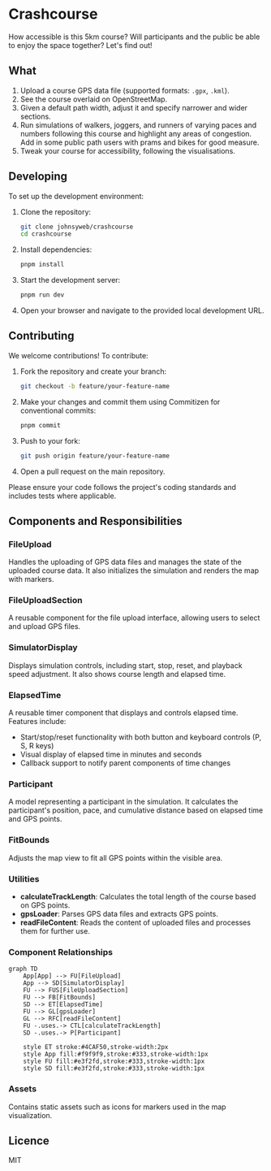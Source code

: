# Crashcourse

How accessible is this 5km course? Will participants and the public be able to enjoy the space together? Let's find out!

## What

1. Upload a course GPS data file (supported formats: `.gpx`, `.kml`).
2. See the course overlaid on OpenStreetMap.
3. Given a default path width, adjust it and specify narrower and wider sections.
4. Run simulations of walkers, joggers, and runners of varying paces and numbers following this course and highlight any areas of congestion. Add in some public path users with prams and bikes for good measure.
5. Tweak your course for accessibility, following the visualisations.

## Developing

To set up the development environment:

1. Clone the repository:

   ```bash
   git clone johnsyweb/crashcourse
   cd crashcourse
   ```

2. Install dependencies:

   ```bash
   pnpm install
   ```

3. Start the development server:

   ```bash
   pnpm run dev
   ```

4. Open your browser and navigate to the provided local development URL.

## Contributing

We welcome contributions! To contribute:

1. Fork the repository and create your branch:

   ```bash
   git checkout -b feature/your-feature-name
   ```

2. Make your changes and commit them using Commitizen for conventional commits:

   ```bash
   pnpm commit
   ```

3. Push to your fork:

   ```bash
   git push origin feature/your-feature-name
   ```

4. Open a pull request on the main repository.

Please ensure your code follows the project's coding standards and includes tests where applicable.

## Components and Responsibilities

### FileUpload

Handles the uploading of GPS data files and manages the state of the uploaded course data. It also initializes the simulation and renders the map with markers.

### FileUploadSection

A reusable component for the file upload interface, allowing users to select and upload GPS files.

### SimulatorDisplay

Displays simulation controls, including start, stop, reset, and playback speed adjustment. It also shows course length and elapsed time.

### ElapsedTime

A reusable timer component that displays and controls elapsed time. Features include:

- Start/stop/reset functionality with both button and keyboard controls (P, S, R keys)
- Visual display of elapsed time in minutes and seconds
- Callback support to notify parent components of time changes

### Participant

A model representing a participant in the simulation. It calculates the participant's position, pace, and cumulative distance based on elapsed time and GPS points.

### FitBounds

Adjusts the map view to fit all GPS points within the visible area.

### Utilities

- **calculateTrackLength**: Calculates the total length of the course based on GPS points.
- **gpsLoader**: Parses GPS data files and extracts GPS points.
- **readFileContent**: Reads the content of uploaded files and processes them for further use.

### Component Relationships

```mermaid
graph TD
    App[App] --> FU[FileUpload]
    App --> SD[SimulatorDisplay]
    FU --> FUS[FileUploadSection]
    FU --> FB[FitBounds]
    SD --> ET[ElapsedTime]
    FU --> GL[gpsLoader]
    GL --> RFC[readFileContent]
    FU -.uses.-> CTL[calculateTrackLength]
    SD -.uses.-> P[Participant]
    
    style ET stroke:#4CAF50,stroke-width:2px
    style App fill:#f9f9f9,stroke:#333,stroke-width:1px
    style FU fill:#e3f2fd,stroke:#333,stroke-width:1px
    style SD fill:#e3f2fd,stroke:#333,stroke-width:1px
```

### Assets

Contains static assets such as icons for markers used in the map visualization.

## Licence

MIT
